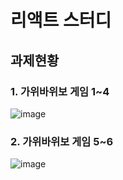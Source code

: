 # 리액트 스터디


## 과제현황

### 1. 가위바위보 게임 1~4
![image](https://github.com/user-attachments/assets/c3b2fbfa-f957-4f28-bfe2-aea89d685d80)

### 2. 가위바위보 게임 5~6
![image](https://github.com/user-attachments/assets/92f791fa-d22c-4f49-9cf1-3d9c63950af1)

   



